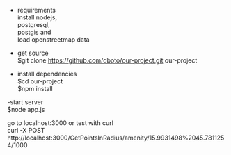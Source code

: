 - requirements  
install nodejs,  
postgresql,  
postgis and  
load openstreetmap data  

- get source  
$git clone https://github.com/dboto/our-project.git our-project  
  
- install dependencies  
$cd our-project  
$npm install  

-start server  
$node app.js  
  
go to localhost:3000 or test with curl  
curl -X POST http://localhost:3000/GetPointsInRadius/amenity/15.9931498%2045.7811254/1000  
